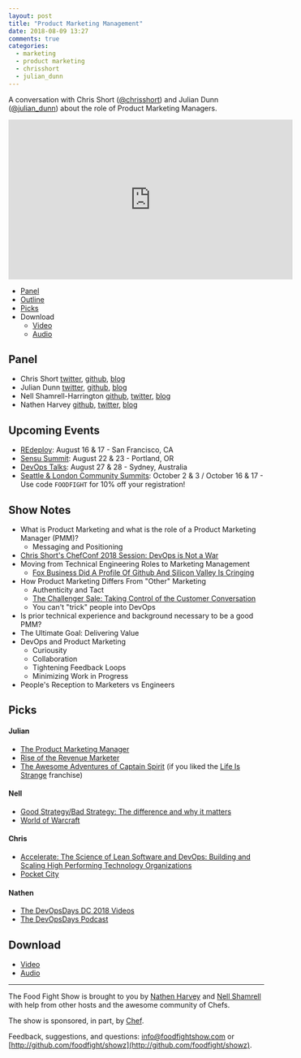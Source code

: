 ```yaml
---
layout: post
title: "Product Marketing Management"
date: 2018-08-09 13:27
comments: true
categories: 
  - marketing
  - product marketing
  - chrisshort
  - julian_dunn
---
```


A conversation with Chris Short ([@chrisshort](https://twitter.com/chrisshort)) and Julian Dunn ([@julian_dunn](https://twitter.com/julian_dunn)) about the role of Product Marketing Managers.

<iframe width="560" height="315" src="https://www.youtube.com/embed/CRE6xFp6_Uk" frameborder="0" gesture="media" allow="encrypted-media" allowfullscreen></iframe>

* [Panel](/2018/08/product-marketing.html#panel)
* [Outline](/2018/08/product-marketing.html#outline)
* [Picks](/2018/08/product-marketing.html#picks)
* Download
  * [Video](http://youtu.be/iCRE6xFp6_Uk)
  * [Audio](http://traffic.libsyn.com/foodfight/FFS123.mp3)
  
Panel<a name="panel"></a>
-----
* Chris Short [twitter](https://twitter.com/chrisshort), [github](https://github.com/chris-short), [blog](https://devopsish.com/)
* Julian Dunn [twitter](https://twitter.com/julian_dunn), [github](https://github.com/juliandunn), [blog](https://www.juliandunn.net)
* Nell Shamrell-Harrington [github](https://github.com/nellshamrell), [twitter](https://twitter.com/nellshamrell), [blog](http://nellshamrell.com/)
* Nathen Harvey [github](http://github.com/nathenharvey), [twitter](http://twitter.com/nathenharvey), [blog](http://nathenharvey.com)

## Upcoming Events<a name="upcoming"></a>

* [REdeploy](https://re-deploy.io/): August 16 & 17 - San Francisco, CA
* [Sensu Summit](https://sensu.io/summit): August 22 & 23 - Portland, OR
* [DevOps Talks](http://www.devopstalks.com/): August 27 & 28 - Sydney, Australia
* [Seattle & London Community Summits](https://www.chef.io/summits/): October 2 & 3 / October 16 & 17 - Use code `FOODFIGHT` for 10% off your registration!

## Show Notes<a name="outline"></a>

* What is Product Marketing and what is the role of a Product Marketing Manager (PMM)?
  * Messaging and Positioning
* [Chris Short's ChefConf 2018 Session: DevOps is Not a War](https://www.youtube.com/watch?v=MDu6wL1DWY4)
* Moving from Technical Engineering Roles to Marketing Management
  * [Fox Business Did A Profile Of Github And Silicon Valley Is Cringing](https://www.businessinsider.com/fox-business-newsat-github-2013-9)
* How Product Marketing Differs From "Other" Marketing
  * Authenticity and Tact
  * [The Challenger Sale: Taking Control of the Customer Conversation](https://www.amazon.com/Challenger-Sale-Control-Customer-Conversation/dp/1591844355)
  * You can't "trick" people into DevOps
* Is prior technical experience and background necessary to be a good PMM?
* The Ultimate Goal: Delivering Value
* DevOps and Product Marketing
  * Curiousity
  * Collaboration
  * Tightening Feedback Loops
  * Minimizing Work in Progress
* People's Reception to Marketers vs Engineers

Picks<a name="picks"></a>
-----

#### Julian

* [The Product Marketing Manager](https://amzn.to/2viobjz) 
* [Rise of the Revenue Marketer](https://amzn.to/2vgnyaf)
* [The Awesome Adventures of Captain Spirit](https://store.steampowered.com/app/845070/The_Awesome_Adventures_of_Captain_Spirit/) (if you liked the [Life Is Strange](https://store.steampowered.com/franchise/square-enix) franchise)

#### Nell

* [Good Strategy/Bad Strategy: The difference and why it matters](https://www.amazon.com/Good-Strategy-Bad-difference-matters/dp/1781256179/ref=sr_1_1?s=books&ie=UTF8&qid=1534005162&sr=1-1&keywords=good+strategy+bad+strategy+by+richard+rumelt)
* [World of Warcraft](https://worldofwarcraft.com/) 

#### Chris

* [Accelerate: The Science of Lean Software and DevOps: Building and Scaling High Performing Technology Organizations](https://www.amazon.com/Accelerate-Software-Performing-Technology-Organizations/dp/1942788339)
* [Pocket City](https://pocketcitygame.com/)

#### Nathen

* [The DevOpsDays DC 2018 Videos](https://www.youtube.com/playlist?list=PLKK5zTDXqzFOARGcJT_MJyLsF22ljAbaz)
* [The DevOpsDays Podcast](https://itunes.apple.com/us/podcast/devops-days-podcast/id1035163116?mt=2)

Download
--------
* [Video](http://youtu.be/iCRE6xFp6_Uk)
* [Audio](http://traffic.libsyn.com/foodfight/FFS123.mp3)

<hr />

The Food Fight Show is brought to you by [Nathen Harvey](https://twitter.com/nathenharvey) and [Nell Shamrell](https://twitter.com/nellshamrell) with help from other hosts and the awesome community of Chefs.

The show is sponsored, in part, by [Chef](http://www.chef.io).

Feedback, suggestions, and questions:  [info@foodfightshow.com](mailto:info@foodfightshow.com) or  [http://github.com/foodfight/showz](http://github.com/foodfight/showz).

